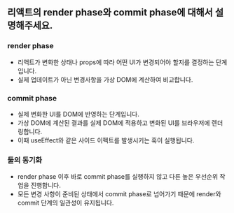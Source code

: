 ## 리액트의 render phase와 commit phase에 대해서 설명해주세요.

### render phase

- 리액트가 변화한 상태나 props에 따라 어떤 UI가 변경되어야 할지를 결정하는 단계입니다.
- 실제 업데이트가 아닌 변경사항을 가상 DOM에 계산하여 비교합니다.

### commit phase

- 실제 변화한 UI를 DOM에 반영하는 단계입니다.
- 가상 DOM에 계산된 결과를 실제 DOM에 적용하고 변화된 UI를 브라우저에 렌더링합니다.
- 이때 useEffect와 같은 사이드 이펙트를 발생시키는 훅이 실행됩니다.

### 둘의 동기화

- render phase 이후 바로 commit phase를 실행하지 않고 다른 높은 우선순위 작업을 진행합니다.
- 모든 변경 사항이 준비된 상태에서 commit phase로 넘어가기 때문에 render와 commit 단계의 일관성이 유지됩니다.
